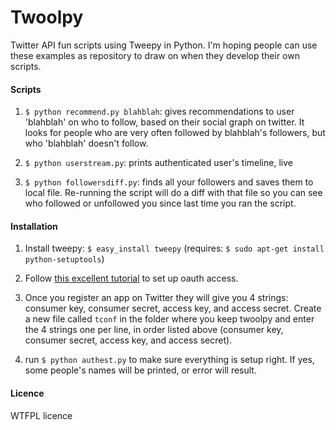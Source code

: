
# Twoolpy

Twitter API fun scripts using Tweepy in Python. I'm hoping people can use these 
examples as repository to draw on when they develop their own scripts.

#### Scripts

1. `$ python recommend.py blahblah`: gives recommendations to user 'blahblah' on who to follow, based on their social graph on twitter. It looks for people who are very often followed by blahblah's followers, but who 'blahblah' doesn't follow. 

2. `$ python userstream.py`: prints authenticated user's timeline, live

3. `$ python followersdiff.py`: finds all your followers and saves them to local file. Re-running the script
will do a diff with that file so you can see who followed or unfollowed you 
since last time you ran the script.

#### Installation

1. Install tweepy:
`$ easy_install tweepy`
(requires: `$ sudo apt-get install python-setuptools`)

2. Follow [this excellent tutorial](http://talkfast.org/2010/05/31/twitter-from-the-command-line-in-python-using-oauth) to set up oauth access.

3. Once you register an app on Twitter they will give you 4 strings: consumer key, consumer secret, access key, and access secret. Create a new file called `tconf` in the folder where you keep twoolpy and enter the 4 strings one per line, in order listed above (consumer key, consumer secret, access key, and access secret).

4. run `$ python authest.py` to make sure everything is setup right. If yes, some people's names will be printed, or error will result.

#### Licence

WTFPL licence

